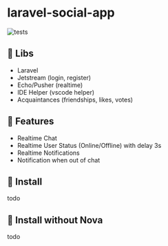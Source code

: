 # laravel-social-app

![tests](https://github.com/lukaszradziak/laravel-social-app/workflows/tests/badge.svg)

## 📃 Libs

-   Laravel
-   Jetstream (login, register)
-   Echo/Pusher (realtime)
-   IDE Helper (vscode helper)
-   Acquaintances (friendships, likes, votes)

## 🎉 Features

-   Realtime Chat
-   Realtime User Status (Online/Offline) with delay 3s
-   Realtime Notifications
-   Notification when out of chat

## 🚗 Install

todo

## 🚙 Install without Nova

todo
